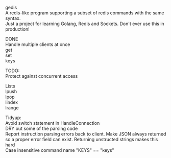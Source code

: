 gedis  
A redis-like program supporting a subset of redis commands with the same syntax.  
Just a project for learning Golang, Redis and Sockets. Don't ever use this in production!  

DONE  
Handle multiple clients at once  
get  
set   
keys   

TODO:  
Protect against concurrent access  
 
Lists  
lpush  
lpop  
lindex  
lrange  


Tidyup:  
Avoid switch statement in HandleConnection  
DRY out some of the parsing code  
Report instruction parsing errors back to client. Make JSON always returned so a proper error field can exist. Returning unstructed strings makes this hard  
Case insensitive command name "KEYS" == "keys"  
